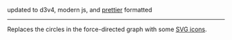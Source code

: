 updated to d3v4, modern js, and [prettier](https://prettier.io) formatted

---

Replaces the circles in the force-directed graph with some [SVG icons](http://raphaeljs.com/icons/#glasses).
